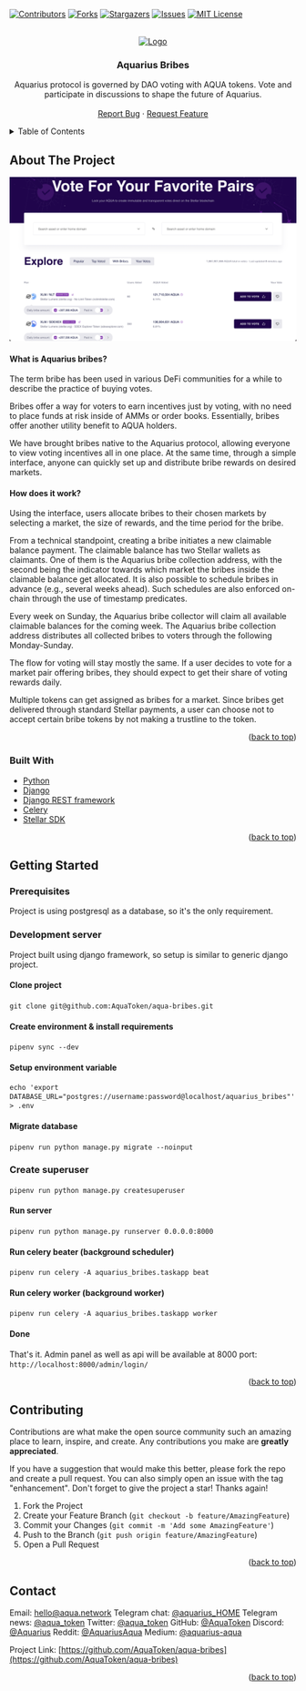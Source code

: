 <div id="top"></div>


<!-- PROJECT SHIELDS -->
[![Contributors][contributors-shield]][contributors-url]
[![Forks][forks-shield]][forks-url]
[![Stargazers][stars-shield]][stars-url]
[![Issues][issues-shield]][issues-url]
[![MIT License][license-shield]][license-url]



<!-- PROJECT LOGO -->
<br />
<div align="center">
  <a href="https://github.com/AquaToken/aqua-bribes">
    <img src="https://aqua.network/assets/img/header-logo.svg" alt="Logo" width="250" height="80">
  </a>

<h3 align="center">Aquarius Bribes</h3>

  <p align="center">
    Aquarius protocol is governed by DAO voting with AQUA tokens. Vote and participate in discussions to shape the future of Aquarius.
    <br />
    <br />
    <a href="https://github.com/AquaToken/aqua-bribes/issues">Report Bug</a>
    ·
    <a href="https://vote.aqua.network/">Request Feature</a>
  </p>
</div>



<!-- TABLE OF CONTENTS -->
<details>
  <summary>Table of Contents</summary>
  <ol>
    <li>
      <a href="#about-the-project">About The Project</a>
      <ul>
        <li><a href="#built-with">Built With</a></li>
      </ul>
    </li>
    <li>
      <a href="#getting-started">Getting Started</a>
      <ul>
        <li><a href="#prerequisites">Prerequisites</a></li>
        <li><a href="#development-server">Development server</a></li>
      </ul>
    </li>
    <li><a href="#contributing">Contributing</a></li>
    <li><a href="#contact">Contact</a></li>
  </ol>
</details>



<!-- ABOUT THE PROJECT -->
## About The Project

[![Aquarius voting tool Screen Shot][product-screenshot]](https://vote.aqua.network/)


#### What is Aquarius bribes?
The term bribe has been used in various DeFi communities for a while to describe the practice of buying votes.

Bribes offer a way for voters to earn incentives just by voting, with no need to place funds at risk inside of AMMs or order books. Essentially, bribes offer another utility benefit to AQUA holders.

We have brought bribes native to the Aquarius protocol, allowing everyone to view voting incentives all in one place. At the same time, through a simple interface, anyone can quickly set up and distribute bribe rewards on desired markets.

#### How does it work?
Using the interface, users allocate bribes to their chosen markets by selecting a market, the size of rewards, and the time period for the bribe.

From a technical standpoint, creating a bribe initiates a new claimable balance payment. The claimable balance has two Stellar wallets as claimants. One of them is the Aquarius bribe collection address, with the second being the indicator towards which market the bribes inside the claimable balance get allocated. It is also possible to schedule bribes in advance (e.g., several weeks ahead). Such schedules are also enforced on-chain through the use of timestamp predicates.

Every week on Sunday, the Aquarius bribe collector will claim all available claimable balances for the coming week. The Aquarius bribe collection address distributes all collected bribes to voters through the following Monday-Sunday.

The flow for voting will stay mostly the same. If a user decides to vote for a market pair offering bribes, they should expect to get their share of voting rewards daily.

Multiple tokens can get assigned as bribes for a market. Since bribes get delivered through standard Stellar payments, a user can choose not to accept certain bribe tokens by not making a trustline to the token.


<p align="right">(<a href="#top">back to top</a>)</p>



### Built With

* [Python](https://python.org/)
* [Django](https://www.djangoproject.com/)
* [Django REST framework](https://www.django-rest-framework.org/)
* [Celery](https://docs.celeryq.dev/en/stable/getting-started/introduction.html)
* [Stellar SDK](https://pypi.org/project/stellar-sdk/)

<p align="right">(<a href="#top">back to top</a>)</p>



<!-- GETTING STARTED -->

## Getting Started

### Prerequisites
Project is using postgresql as a database, so it's the only requirement.

### Development server
Project built using django framework, so setup is similar to generic django project.

#### Clone project
`git clone git@github.com:AquaToken/aqua-bribes.git`

#### Create environment & install requirements
`pipenv sync --dev`

#### Setup environment variable
```
echo 'export DATABASE_URL="postgres://username:password@localhost/aquarius_bribes"' > .env
```

#### Migrate database
`pipenv run python manage.py migrate --noinput`

### Create superuser
`pipenv run python manage.py createsuperuser`

#### Run server
`pipenv run python manage.py runserver 0.0.0.0:8000`

#### Run celery beater (background scheduler)
`pipenv run celery -A aquarius_bribes.taskapp beat`

#### Run celery worker (background worker)
`pipenv run celery -A aquarius_bribes.taskapp worker`

#### Done
That's it. Admin panel as well as api will be available at 8000 port: `http://localhost:8000/admin/login/`


<p align="right">(<a href="#top">back to top</a>)</p>


<!-- CONTRIBUTING -->
## Contributing

Contributions are what make the open source community such an amazing place to learn, inspire, and create. Any contributions you make are **greatly appreciated**.

If you have a suggestion that would make this better, please fork the repo and create a pull request. You can also simply open an issue with the tag "enhancement".
Don't forget to give the project a star! Thanks again!

1. Fork the Project
2. Create your Feature Branch (`git checkout -b feature/AmazingFeature`)
3. Commit your Changes (`git commit -m 'Add some AmazingFeature'`)
4. Push to the Branch (`git push origin feature/AmazingFeature`)
5. Open a Pull Request

<p align="right">(<a href="#top">back to top</a>)</p>



<!-- CONTACT -->
## Contact

Email: [hello@aqua.network](mailto:hello@aqua.network)
Telegram chat: [@aquarius_HOME](https://t.me/aquarius_HOME)
Telegram news: [@aqua_token](https://t.me/aqua_token)
Twitter: [@aqua_token](https://twitter.com/aqua_token)
GitHub: [@AquaToken](https://github.com/AquaToken)
Discord: [@Aquarius](https://discord.gg/sgzFscHp4C)
Reddit: [@AquariusAqua](https://www.reddit.com/r/AquariusAqua/)
Medium: [@aquarius-aqua](https://medium.com/aquarius-aqua)

Project Link: [https://github.com/AquaToken/aqua-bribes](https://github.com/AquaToken/aqua-bribes)

<p align="right">(<a href="#top">back to top</a>)</p>



<!-- MARKDOWN LINKS & IMAGES -->
<!-- https://www.markdownguide.org/basic-syntax/#reference-style-links -->
[contributors-shield]: https://img.shields.io/github/contributors/AquaToken/aqua-bribes.svg?style=for-the-badge
[contributors-url]: https://github.com/AquaToken/aqua-bribes/graphs/contributors
[forks-shield]: https://img.shields.io/github/forks/AquaToken/aqua-bribes.svg?style=for-the-badge
[forks-url]: https://github.com/AquaToken/aqua-bribes/network/members
[stars-shield]: https://img.shields.io/github/stars/AquaToken/aqua-bribes.svg?style=for-the-badge
[stars-url]: https://github.com/AquaToken/aqua-bribes/stargazers
[issues-shield]: https://img.shields.io/github/issues/AquaToken/aqua-bribes.svg?style=for-the-badge
[issues-url]: https://github.com/AquaToken/aqua-bribes/issues
[license-shield]: https://img.shields.io/github/license/AquaToken/aqua-bribes.svg?style=for-the-badge
[license-url]: https://github.com/AquaToken/aqua-bribes/blob/master/LICENSE.txt
[product-screenshot]: images/screenshot.png
